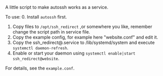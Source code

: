 A little script to make autossh works as a service.

To use:
0. Install `autossh` first.
1. Copy files to `/opt/ssh_redirect` ,or somewhere you like, remember change the script path in service file.
2. Copy the example config, for example here "website.conf" and edit it.
3. Copy the ssh_redirect@.service to /lib/systemd/system and execute `systemctl daemon-refresh`.
4. Enable or start your daemon using `systemctl enable|start ssh_redirect@website`.

For details, see the `example.conf`.